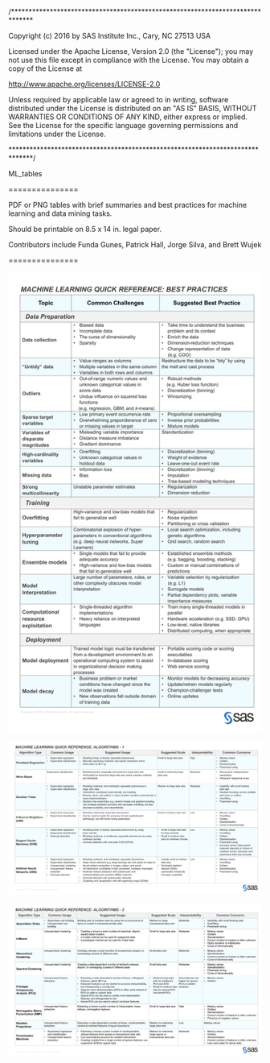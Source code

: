 /******************************************************************************

Copyright (c) 2016 by SAS Institute Inc., Cary, NC 27513 USA

Licensed under the Apache License, Version 2.0 (the "License");
you may not use this file except in compliance with the License.
You may obtain a copy of the License at

   http://www.apache.org/licenses/LICENSE-2.0

Unless required by applicable law or agreed to in writing, software
distributed under the License is distributed on an "AS IS" BASIS,
WITHOUT WARRANTIES OR CONDITIONS OF ANY KIND, either express or implied.
See the License for the specific language governing permissions and
limitations under the License.

******************************************************************************/

ML_tables

===============

PDF or PNG tables with brief summaries and best practices for machine learning
and data mining tasks.

Should be printable on 8.5 x 14 in. legal paper.

Contributors include Funda Gunes, Patrick Hall, Jorge Silva, and Brett Wujek

===============

![Alt text](PNG/MLQuickRefBestPractices.png?raw=true "General Best Practices Table")

![Alt text](PNG/MLQuickRefAlgos1.PNG?raw=true "Mostly Supervised Algo Table")

![Alt text](PNG/MLQuickRefAlgos2.PNG?raw=true "Mostly Unupervised Algo Table")
